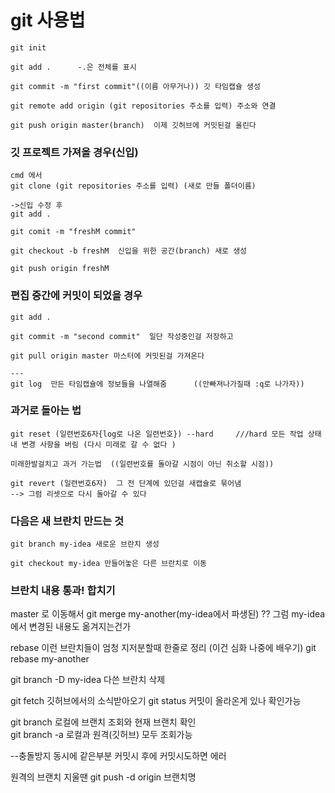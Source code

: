 # git 사용법 

    git init 

    git add .      -.은 전체를 표시 

    git commit -m "first commit"((이름 아무거나)) 깃 타임캡슐 생성

    git remote add origin (git repositories 주소를 입력) 주소와 연결

    git push origin master(branch)  이제 깃허브에 커밋된걸 올린다



### 깃 프로젝트 가져올 경우(신입) 

    cmd 에서
    git clone (git repositories 주소를 입력) (새로 만들 폴더이름)

    ->신입 수정 후 
    git add .

    git comit -m "freshM commit"

    git checkout -b freshM  신입을 위한 공간(branch) 새로 생성

    git push origin freshM

### 편집 중간에 커밋이 되었을 경우

    git add . 

    git commit -m "second commit"  일단 작성중인걸 저장하고

    git pull origin master 마스터에 커밋된걸 가져온다 

    ---
    git log  만든 타임캡슐에 정보들을 나열해줌      ((안빠져나가질때 :q로 나가자))

### 과거로 돌아는 법 
 
    git reset (일련번호6자{log로 나온 일련번호}) --hard     ///hard 모든 작업 상태 내 변경 사항을 버림 (다시 미래로 갈 수 없다 )

    미래한발걸치고 과거 가는법  ((일련번호를 돌아갈 시점이 아닌 취소할 시점))

    git revert (일련번호6자)  그 전 단계에 있던걸 새캡슐로 묶어냄 
    --> 그럼 리셋으로 다시 돌아갈 수 있다 

### 다음은 새 브란치 만드는 것 

    git branch my-idea 새로운 브란치 생성

    git checkout my-idea 만들어놓은 다른 브란치로 이동 

### 브란치 내용 통과! 합치기 
master 로 이동해서 
git merge my-another(my-idea에서 파생된)   ?? 그럼 my-idea 에서 변경된 내용도 옮겨지는건가 

rebase
이런 브란치들이 엄청 지저분할때 한줄로 정리  (이건 심화 나중에 배우기)
git rebase my-another


git branch -D my-idea  다쓴 브란치 삭제 


git fetch  깃허브에서의 소식받아오기 
git status  커밋이 올라온게 있나 확인가능


git branch 로컬에 브랜치 조회와 현재 브랜치 확인   
git branch -a 로컬과 원격(깃허브) 모두 조회가능 


--충돌방지
동시에 같은부분 커밋시 후에 커밋시도하면 에러 

원격의 브랜치 지울땐 
git push -d origin 브랜치명 
